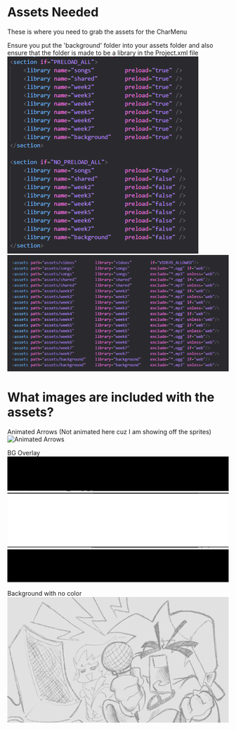 # Assets Needed

These is where you need to grab the assets for the CharMenu

Ensure you put the 'background' folder into your assets folder and also ensure that the folder is made to be a library in the Project.xml file
![First location to put Library](./dontDownloadThese/Readme%20Images/preloadsettings.png) ![Second location to put Library](./dontDownloadThese/Readme%20Images/addinglibrary.png)

# What images are included with the assets?

Animated Arrows (Not animated here cuz I am showing off the sprites)
![Animated Arrows](./background/images/newArrows.png)

BG Overlay
![BG Overlay](./background/images/bgOverlay.png)

Background with no color
![No color BG](./background/images/noColorBackground.png)
